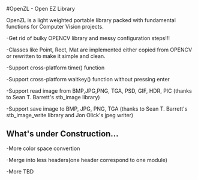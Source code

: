 #OpenZL - Open EZ Library

OpenZL is a light weighted portable library packed with fundamental functions for Computer Vision projects.

-Get rid of bulky OPENCV library and messy configuration steps!!!

-Classes like Point, Rect, Mat are implemented either copied from OPENCV or rewritten to make it simple and clean.

-Support cross-platform time() function

-Support cross-platform waitkey() function without pressing enter

-Support read image from BMP,JPG,PNG, TGA, PSD, GIF, HDR, PIC (thanks to Sean T. Barrett's stb_image library)

-Support save image to BMP, JPG, PNG, TGA (thanks to Sean T. Barrett's stb_image_write library and Jon Olick's jpeg writer)

## What's under Construction...
-More color space convertion

-Merge into less headers(one header correspond to one module)

-More TBD